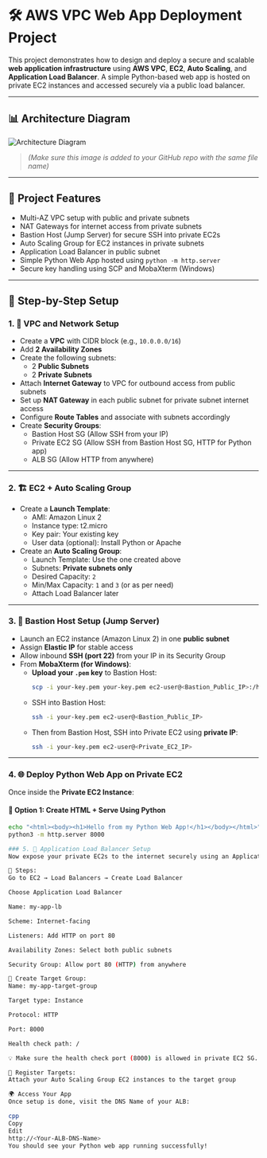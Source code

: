 # 🛠️ AWS VPC Web App Deployment Project

This project demonstrates how to design and deploy a secure and scalable **web application infrastructure** using **AWS VPC**, **EC2**, **Auto Scaling**, and **Application Load Balancer**. A simple Python-based web app is hosted on private EC2 instances and accessed securely via a public load balancer.

---

## 📊 Architecture Diagram

![Architecture Diagram](architecture-diagram.png)

> *(Make sure this image is added to your GitHub repo with the same file name)*

---

## 🚀 Project Features

- Multi-AZ VPC setup with public and private subnets
- NAT Gateways for internet access from private subnets
- Bastion Host (Jump Server) for secure SSH into private EC2s
- Auto Scaling Group for EC2 instances in private subnets
- Application Load Balancer in public subnet
- Simple Python Web App hosted using `python -m http.server`
- Secure key handling using SCP and MobaXterm (Windows)

---

## 🧱 Step-by-Step Setup

### 1. 🔧 VPC and Network Setup

- Create a **VPC** with CIDR block (e.g., `10.0.0.0/16`)
- Add **2 Availability Zones**
- Create the following subnets:
  - 2 **Public Subnets**
  - 2 **Private Subnets**
- Attach **Internet Gateway** to VPC for outbound access from public subnets
- Set up **NAT Gateway** in each public subnet for private subnet internet access
- Configure **Route Tables** and associate with subnets accordingly
- Create **Security Groups**:
  - Bastion Host SG (Allow SSH from your IP)
  - Private EC2 SG (Allow SSH from Bastion Host SG, HTTP for Python app)
  - ALB SG (Allow HTTP from anywhere)

---

### 2. 🏗️ EC2 + Auto Scaling Group

- Create a **Launch Template**:
  - AMI: Amazon Linux 2
  - Instance type: t2.micro
  - Key pair: Your existing key
  - User data (optional): Install Python or Apache
- Create an **Auto Scaling Group**:
  - Launch Template: Use the one created above
  - Subnets: **Private subnets only**
  - Desired Capacity: `2`
  - Min/Max Capacity: `1` and `3` (or as per need)
  - Attach Load Balancer later

---

### 3. 🔐 Bastion Host Setup (Jump Server)

- Launch an EC2 instance (Amazon Linux 2) in one **public subnet**
- Assign **Elastic IP** for stable access
- Allow inbound **SSH (port 22)** from your IP in its Security Group
- From **MobaXterm (for Windows)**:
  - **Upload your `.pem` key** to Bastion Host:
    ```bash
    scp -i your-key.pem your-key.pem ec2-user@<Bastion_Public_IP>:/home/ec2-user/
    ```
  - SSH into Bastion Host:
    ```bash
    ssh -i your-key.pem ec2-user@<Bastion_Public_IP>
    ```
  - Then from Bastion Host, SSH into Private EC2 using **private IP**:
    ```bash
    ssh -i your-key.pem ec2-user@<Private_EC2_IP>
    ```

---

### 4. 🌐 Deploy Python Web App on Private EC2

Once inside the **Private EC2 Instance**:

#### 🧾 Option 1: Create HTML + Serve Using Python
```bash
echo "<html><body><h1>Hello from my Python Web App!</h1></body></html>" > index.html
python3 -m http.server 8000

### 5. 📡 Application Load Balancer Setup
Now expose your private EC2s to the internet securely using an Application Load Balancer.

🧷 Steps:
Go to EC2 → Load Balancers → Create Load Balancer

Choose Application Load Balancer

Name: my-app-lb

Scheme: Internet-facing

Listeners: Add HTTP on port 80

Availability Zones: Select both public subnets

Security Group: Allow port 80 (HTTP) from anywhere

🎯 Create Target Group:
Name: my-app-target-group

Target type: Instance

Protocol: HTTP

Port: 8000

Health check path: /

💡 Make sure the health check port (8000) is allowed in private EC2 SG.

📎 Register Targets:
Attach your Auto Scaling Group EC2 instances to the target group

🌍 Access Your App
Once setup is done, visit the DNS Name of your ALB:

cpp
Copy
Edit
http://<Your-ALB-DNS-Name>
You should see your Python web app running successfully!
